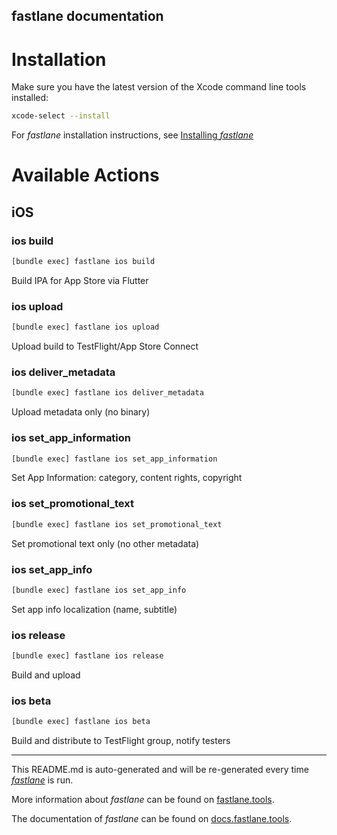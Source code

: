 fastlane documentation
----

# Installation

Make sure you have the latest version of the Xcode command line tools installed:

```sh
xcode-select --install
```

For _fastlane_ installation instructions, see [Installing _fastlane_](https://docs.fastlane.tools/#installing-fastlane)

# Available Actions

## iOS

### ios build

```sh
[bundle exec] fastlane ios build
```

Build IPA for App Store via Flutter

### ios upload

```sh
[bundle exec] fastlane ios upload
```

Upload build to TestFlight/App Store Connect

### ios deliver_metadata

```sh
[bundle exec] fastlane ios deliver_metadata
```

Upload metadata only (no binary)

### ios set_app_information

```sh
[bundle exec] fastlane ios set_app_information
```

Set App Information: category, content rights, copyright

### ios set_promotional_text

```sh
[bundle exec] fastlane ios set_promotional_text
```

Set promotional text only (no other metadata)

### ios set_app_info

```sh
[bundle exec] fastlane ios set_app_info
```

Set app info localization (name, subtitle)

### ios release

```sh
[bundle exec] fastlane ios release
```

Build and upload

### ios beta

```sh
[bundle exec] fastlane ios beta
```

Build and distribute to TestFlight group, notify testers

----

This README.md is auto-generated and will be re-generated every time [_fastlane_](https://fastlane.tools) is run.

More information about _fastlane_ can be found on [fastlane.tools](https://fastlane.tools).

The documentation of _fastlane_ can be found on [docs.fastlane.tools](https://docs.fastlane.tools).
